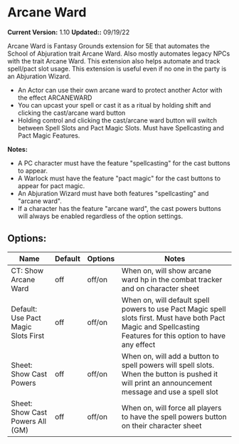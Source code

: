 # Arcane Ward

**Current Version:** 1.10
**Updated::** 09/19/22

Arcane Ward is Fantasy Grounds extension for 5E that automates the School of Abjuration trait Arcane Ward. Also mostly automates legacy NPCs with the trait Arcane Ward. This extension also helps automate and track spell/pact slot usage. This extension is useful even if no one in the party is an Abjuration Wizard.

- An Actor can use their own arcane ward to protect another Actor with the effect ARCANEWARD
- You can upcast your spell or cast it as a ritual by holding shift and clicking the cast/arcane ward button
- Holding control and clicking the cast/arcane ward button will switch between Spell Slots and Pact Magic Slots. Must have Spellcasting and Pact Magic Features.

**Notes:**
- A PC character must have the feature "spellcasting" for the cast buttons to appear.
- A Warlock must have the feature "pact magic" for the cast buttons to appear for pact magic.
- An Abjuration Wizard must have both features "spellcasting" and "arcane ward".
- If a character has the feature "arcane ward", the cast powers buttons will always be enabled regardless of the option settings.
## Options:
| Name| Default | Options | Notes |
|---|---|---|---|
|CT: Show Arcane Ward| off| off/on| When on, will show arcane ward hp in the combat tracker and on character sheet|
|Default: Use Pact Magic Slots First| off| off/on| When on, will default spell powers to use Pact Magic spell slots first. Must have both Pact Magic and Spellcasting Features for this option to have any effect|
|Sheet: Show Cast Powers| off| off/on| When on, will add a button to spell powers will spell slots. When the button is pushed it will print an announcement message and use a spell slot|
|Sheet: Show Cast Powers All (GM)| off| off/on| When on, will force all players to have the spell powers button on their character sheet|
